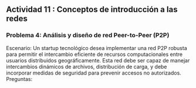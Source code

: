 ## Actividad 11 : Conceptos de introducción a las redes

### Problema 4: Análisis y diseño de red Peer-to-Peer (P2P)

Escenario: Un startup tecnológico desea implementar una red P2P robusta para permitir el intercambio eficiente de recursos computacionales entre usuarios distribuidos geográficamente. Esta red debe ser capaz de manejar intercambios dinámicos de archivos, distribución de carga, y debe incorporar medidas de seguridad para prevenir accesos no autorizados.
Preguntas:





